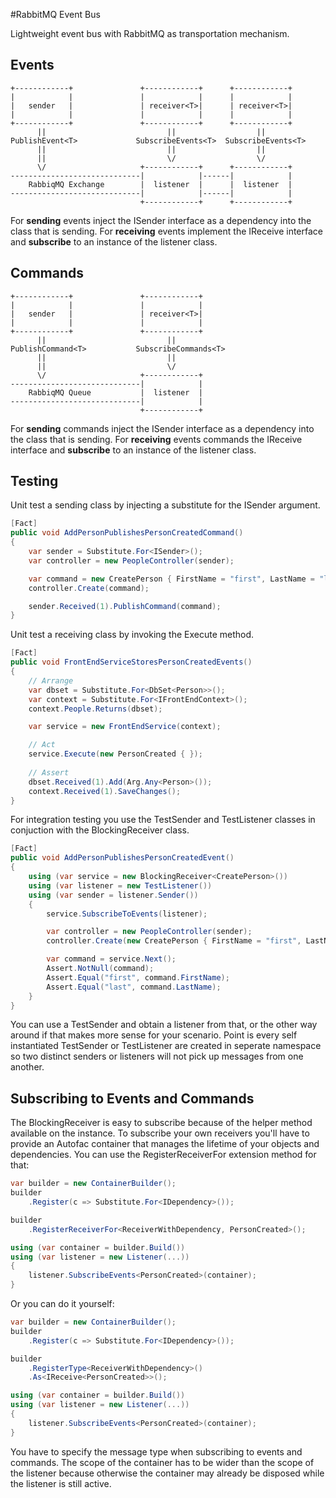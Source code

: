 #RabbitMQ Event Bus

Lightweight event bus with RabbitMQ as transportation mechanism.

## Events


```
+------------+               +------------+      +------------+
|            |               |            |		 |            |
|   sender   |               | receiver<T>|		 | receiver<T>|
|            |               |            |		 |            |
+------------+               +------------+		 +------------+
      ||                           ||			       ||
PublishEvent<T>             SubscribeEvents<T>	SubscribeEvents<T>
      ||                           ||			       ||
	  ||                           \/			       \/
	  \/                     +------------+		 +------------+
-----------------------------|            |------|            |
    RabbiqMQ Exchange        |  listener  |      |  listener  |
-----------------------------|            |------|            |
							 +------------+		 +------------+
```
For **sending** events inject the ISender interface as a dependency into the class that is sending.
For **receiving** events implement the IReceive interface and **subscribe** to an instance of the listener class.


## Commands

```
+------------+               +------------+
|            |               |            |
|   sender   |               | receiver<T>|
|            |               |            |
+------------+               +------------+
      ||                           ||
PublishCommand<T>           SubscribeCommands<T>
      ||                           ||
	  ||                           \/
	  \/                     +------------+
-----------------------------|            |
    RabbiqMQ Queue           |  listener  |
-----------------------------|            |
							 +------------+
```
For **sending** commands inject the ISender interface as a dependency into the class that is sending.
For **receiving** events commands the IReceive interface and **subscribe** to an instance of the listener class.

## Testing
Unit test a sending class by injecting a substitute for the ISender argument.
```cs
[Fact]
public void AddPersonPublishesPersonCreatedCommand()
{
    var sender = Substitute.For<ISender>();
    var controller = new PeopleController(sender);

    var command = new CreatePerson { FirstName = "first", LastName = "last" };
    controller.Create(command);

    sender.Received(1).PublishCommand(command);
}
```

Unit test a receiving class by invoking the Execute method.
```cs
[Fact]
public void FrontEndServiceStoresPersonCreatedEvents()
{
    // Arrange
    var dbset = Substitute.For<DbSet<Person>>();
    var context = Substitute.For<IFrontEndContext>();
    context.People.Returns(dbset);

    var service = new FrontEndService(context);

    // Act
    service.Execute(new PersonCreated { });
    
    // Assert
    dbset.Received(1).Add(Arg.Any<Person>());
    context.Received(1).SaveChanges();
}
```

For integration testing you use the TestSender and TestListener classes in conjuction
with the BlockingReceiver<T> class.
```cs
[Fact]
public void AddPersonPublishesPersonCreatedEvent()
{
    using (var service = new BlockingReceiver<CreatePerson>())
    using (var listener = new TestListener())
    using (var sender = listener.Sender())
    {
        service.SubscribeToEvents(listener);

        var controller = new PeopleController(sender);
        controller.Create(new CreatePerson { FirstName = "first", LastName = "last" });

        var command = service.Next();
        Assert.NotNull(command);
        Assert.Equal("first", command.FirstName);
        Assert.Equal("last", command.LastName);
    }
}
```

You can use a TestSender and obtain a listener from that, or the other way around if that makes more sense for your scenario.
Point is every self instantiated TestSender or TestListener are created in seperate namespace so two
distinct senders or listeners will not pick up messages from one another.

## Subscribing to Events and Commands
The BlockingReceiver is easy to subscribe because of the helper method available on the instance. To 
subscribe your own receivers you'll have to provide an Autofac container that manages the lifetime
of your objects and dependencies. You can use the RegisterReceiverFor extension method for that:

```cs
var builder = new ContainerBuilder();
builder
	.Register(c => Substitute.For<IDependency>());

builder
	.RegisterReceiverFor<ReceiverWithDependency, PersonCreated>();

using (var container = builder.Build())
using (var listener = new Listener(...))
{
	listener.SubscribeEvents<PersonCreated>(container);
}
```

Or you can do it yourself:
```cs
var builder = new ContainerBuilder();
builder
	.Register(c => Substitute.For<IDependency>());

builder
	.RegisterType<ReceiverWithDependency>()
	.As<IReceive<PersonCreated>>();

using (var container = builder.Build())
using (var listener = new Listener(...))
{
	listener.SubscribeEvents<PersonCreated>(container);
}
```

You have to specify the message type when subscribing to events and commands. 
The scope of the container has to be wider than the scope of the listener because otherwise the container may already be disposed while the listener is still active.